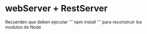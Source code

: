 # webServer + RestServer

Recuerden que deben ejecutar
'''
npm install
'''
para reconstruir los modulos de Node